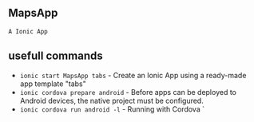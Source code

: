 ## MapsApp
    A Ionic App

## usefull commands
  * `ionic start MapsApp tabs` - Create an Ionic App using a ready-made app template "tabs"
  * `ionic cordova prepare android` - Before apps can be deployed to Android devices, the native project must be configured.
  * `ionic cordova run android -l` - Running with Cordova
`

